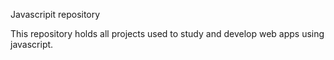Javascripit repository 

This repository holds all projects used to study 
and develop web apps using javascript. 
